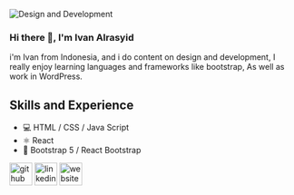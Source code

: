 ![Design and Development](https://pbs.twimg.com/profile_banners/1446477008003764228/1641096151/1080x360)

### Hi there 👋, I'm Ivan Alrasyid
i'm Ivan from Indonesia, and i do content on design and development, I really enjoy learning languages and frameworks like bootstrap, As well as work in WordPress.

## Skills and Experience
* 💻 HTML / CSS / Java Script
* ⚛️ React
* 🤖 Bootstrap 5 / React Bootstrap


[<img src='https://cdn.jsdelivr.net/npm/simple-icons@3.0.1/icons/github.svg' alt='github' height='40'>](https://github.com/ivanalrasyid)  [<img src='https://cdn.jsdelivr.net/npm/simple-icons@3.0.1/icons/linkedin.svg' alt='linkedin' height='40'>](https://www.linkedin.com/in/IvanAlrasyid/)  [<img src='https://cdn.jsdelivr.net/npm/simple-icons@3.0.1/icons/icloud.svg' alt='website' height='40'>](https://github.com/ivanalrasyid)  


